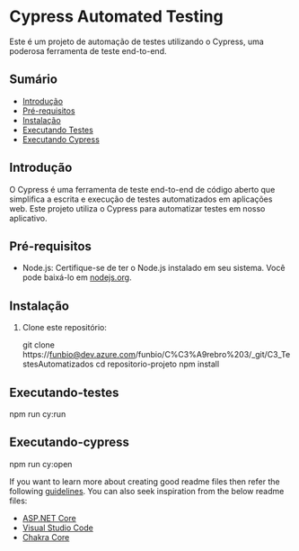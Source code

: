 # Cypress Automated Testing

Este é um projeto de automação de testes utilizando o Cypress, uma poderosa ferramenta de teste end-to-end.

## Sumário

- [Introdução](#introdução)
- [Pré-requisitos](#pré-requisitos)
- [Instalação](#instalação)
- [Executando Testes](#executando-testes)
- [Executando Cypress](#Executando-cypress)


## Introdução

O Cypress é uma ferramenta de teste end-to-end de código aberto que simplifica a escrita e execução de testes automatizados em aplicações web. Este projeto utiliza o Cypress para automatizar testes em nosso aplicativo.

## Pré-requisitos

- Node.js: Certifique-se de ter o Node.js instalado em seu sistema. Você pode baixá-lo em [nodejs.org](https://nodejs.org/).

## Instalação

1. Clone este repositório:

   git clone https://funbio@dev.azure.com/funbio/C%C3%A9rebro%203/_git/C3_TestesAutomatizados
   cd repositorio-projeto
   npm install

## Executando-testes
npm run cy:run

## Executando-cypress
npm run cy:open


If you want to learn more about creating good readme files then refer the following [guidelines](https://docs.microsoft.com/en-us/azure/devops/repos/git/create-a-readme?view=azure-devops). You can also seek inspiration from the below readme files:
- [ASP.NET Core](https://github.com/aspnet/Home)
- [Visual Studio Code](https://github.com/Microsoft/vscode)
- [Chakra Core](https://github.com/Microsoft/ChakraCore)
